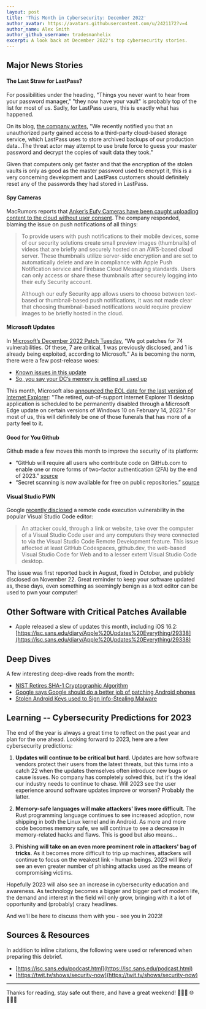 ```yaml
---
layout: post
title: 'This Month in Cybersecurity: December 2022'
author_avatar: https://avatars.githubusercontent.com/u/2421172?v=4
author_name: Alex Smith
author_github_username: tradesmanhelix
excerpt: A look back at December 2022's top cybersecurity stories.
---
```


##  Major News Stories
#### The Last Straw for LastPass?
For possibilities under the heading, "Things you never want to hear from your password manager," "they now have your vault" is probably top of the list for most of us. Sadly, for LastPass users, this is exactly what has happened.

On its blog, [the company writes](https://blog.lastpass.com/2022/12/notice-of-recent-security-incident/), "We recently notified you that an unauthorized party gained access to a third-party cloud-based storage service, which LastPass uses to store archived backups of our production data...The threat actor may attempt to use brute force to guess your master password and decrypt the copies of vault data they took."

Given that computers only get faster and that the encryption of the stolen vaults is only as good as the master password used to encrypt it, this is a very concerning development and LastPass customers should definitely reset any of the passwords they had stored in LastPass.

#### Spy Cameras
MacRumors reports that [Anker’s Eufy Cameras have been caught uploading content to the cloud without user consent](https://www.macrumors.com/2022/11/29/eufy-camera-cloud-uploads-no-user-consent/). The company responded, blaming the issue on push notifications of all things:

> To provide users with push notifications to their mobile devices, some of our security solutions create small preview images (thumbnails) of videos that are briefly and securely hosted on an AWS-based cloud server. These thumbnails utilize server-side encryption and are set to automatically delete and are in compliance with Apple Push Notification service and Firebase Cloud Messaging standards. Users can only access or share these thumbnails after securely logging into their eufy Security account.
>
> Although our eufy Security app allows users to choose between text-based or thumbnail-based push notifications, it was not made clear that choosing thumbnail-based notifications would require preview images to be briefly hosted in the cloud.

#### Microsoft Updates
In [Microsoft’s December 2022 Patch Tuesday](https://isc.sans.edu/diary/Microsoft%20December%202022%20Patch%20Tuesday/29336), “We got patches for 74 vulnerabilities. Of these, 7 are critical, 1 was previously disclosed, and 1 is already being exploited, according to Microsoft.” As is becoming the norm, there were a few post-release woes:
* [Known issues in this update](https://support.microsoft.com/en-us/topic/december-13-2022-kb5021249-os-build-20348-1366-d5fe7608-bc9d-4055-a88c-fb2fd3d5fd45)
* [So, you say your DC’s memory is getting all used up](https://techcommunity.microsoft.com/t5/ask-the-directory-services-team/so-you-say-your-dc-s-memory-is-getting-all-used-up-after/ba-p/3696318)

This month, Microsoft also [announced the EOL date for the last version of Internet Explorer](https://learn.microsoft.com/en-us/deployedge/edge-learnmore-neededge): "The retired, out-of-support Internet Explorer 11 desktop application is scheduled to be permanently disabled through a Microsoft Edge update on certain versions of Windows 10 on February 14, 2023." For most of us, this will definitely be one of those funerals that has more of a party feel to it.

#### Good for You Github
Github made a few moves this month to improve the security of its platform:
* “GitHub will require all users who contribute code on GitHub.com to enable one or more forms of two-factor authentication (2FA) by the end of 2023.” [source](https://github.blog/2022-12-14-raising-the-bar-for-software-security-next-steps-for-github-com-2fa/)
* “Secret scanning is now available for free on public repositories.” [source](https://github.blog/changelog/2022-12-15-secret-scanning-is-now-available-for-free-on-public-repositories/)

#### Visual Studio PWN
Google [recently disclosed](https://github.com/google/security-research/security/advisories/GHSA-pw56-c55x-cm9m) a remote code execution vulnerability in the popular Visual Studio Code editor:

> An attacker could, through a link or website, take over the computer of a Visual Studio Code user and any computers they were connected to via the Visual Studio Code Remote Development feature. This issue affected at least GitHub Codespaces, github.dev, the web-based Visual Studio Code for Web and to a lesser extent Visual Studio Code desktop.

The issue was first reported back in August, fixed in October, and publicly disclosed on November 22. Great reminder to keep your software updated as, these days, even something as seemingly benign as a text editor can be used to pwn your computer!

## Other Software with Critical Patches Available
* Apple released a slew of updates this month, including iOS 16.2: [https://isc.sans.edu/diary/Apple%20Updates%20Everything/29338](https://isc.sans.edu/diary/Apple%20Updates%20Everything/29338)

## Deep Dives
A few interesting deep-dive reads from the month:
* [NIST Retires SHA-1 Cryptographic Algorithm](https://www.nist.gov/news-events/news/2022/12/nist-retires-sha-1-cryptographic-algorithm)
* [Google says Google should do a better job of patching Android phones](https://arstechnica.com/gadgets/2022/11/google-says-google-should-do-a-better-job-of-patching-android-phones/)
* [Stolen Android Keys used to Sign Info-Stealing Malware](https://www.theregister.com/2022/12/05/compromised_android_keys/)

## Learning -- Cybersecurity Predictions for 2023
The end of the year is always a great time to reflect on the past year and plan for the one ahead. Looking forward to 2023, here are a few cybersecurity predictions:

1. **Updates will continue to be critical but hard**. Updates are how software vendors protect their users from the latest threats, but this turns into a catch 22 when the updates themselves often introduce new bugs or cause issues. No company has completely solved this, but it's the ideal our industry needs to continue to chase. Will 2023 see the user experience around software updates improve or worsen? Probably the latter.

2. **Memory-safe languages will make attackers' lives more difficult**. The Rust programming language continues to see increased adoption, now shipping in both the Linux kernel and in Android. As more and more code becomes memory safe, we will continue to see a decrease in memory-related hacks and flaws. This is good but also means...

3. **Phishing will take on an even more prominent role in attackers' bag of tricks**. As it becomes more difficult to trip up machines, attackers will continue to focus on the weakest link - human beings. 2023 will likely see an even greater number of phishing attacks used as the means of compromising victims.

Hopefully 2023 will also see an increase in cybersecurity education and awareness. As technology becomes a bigger and bigger part of modern life, the demand and interest in the field will only grow, bringing with it a lot of opportunity and (probably) crazy headlines.

And we'll be here to discuss them with you - see you in 2023!

## Sources & Resources
In addition to inline citations, the following were used or referenced when preparing this debrief.
* [https://isc.sans.edu/podcast.html](https://isc.sans.edu/podcast.html)
* [https://twit.tv/shows/security-now](https://twit.tv/shows/security-now)

----

Thanks for reading, stay safe out there, and have a great weekend! 👩🏾‍💻 🌐 👨🏻‍💻

